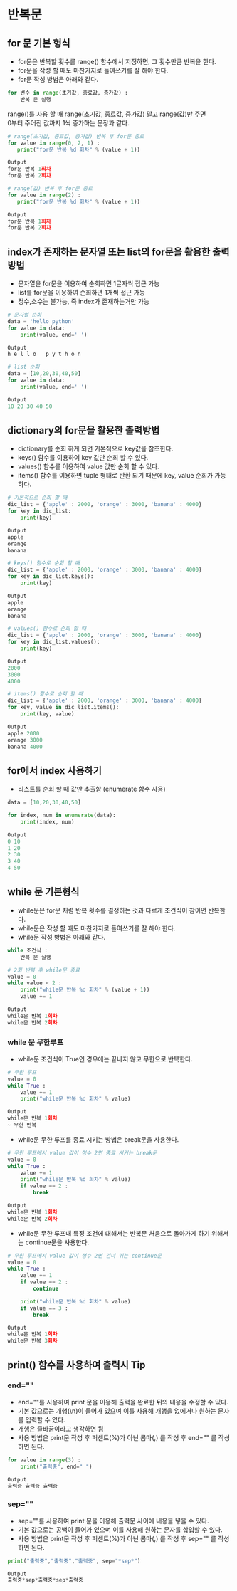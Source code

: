 # 반복문

## for 문 기본 형식  
- for문은 반복할 횟수를 range() 함수에서 지정하면, 그 횟수만큼 반복을 한다.  
- for문을 작성 할 때도 마찬가지로 들여쓰기를 잘 해야 한다.  
- for문 작성 방법은 아래와 같다.  
```Python  
for 변수 in range(초기값, 종료값, 증가값) :  
    반복 문 실행  
```  

range()를 사용 할 때 range(초기값, 종료값, 증가값) 말고 range(값)만 주면   
0부터 주어진 값까지 1씩 증가하는 문장과 같다.  

```Python   
# range(초기값, 종료값, 증가값) 반복 후 for문 종료  
for value in range(0, 2, 1) :  
   print("for문 반복 %d 회차" % (value + 1))  

Output  
for문 반복 1회차  
for문 반복 2회차  
```  

```Python  
# range(값) 반복 후 for문 종료  
for value in range(2) :  
   print("for문 반복 %d 회차" % (value + 1))  

Output  
for문 반복 1회차  
for문 반복 2회차  
```  

## index가 존재하는 문자열 또는 list의 for문을 활용한 출력방법  
- 문자열을 for문을 이용하여 순회하면 1글자씩 접근 가능   
- list를 for문을 이용하여 순회하면 1개씩 접근 가능   
- 정수,소수는 불가능, 즉 index가 존재하는거만 가능   

```python  
# 문자열 순회
data = 'hello python'
for value in data:
    print(value, end=' ')

Output
h e l l o   p y t h o n 

# list 순회
data = [10,20,30,40,50]
for value in data:
    print(value, end=' ')

Output
10 20 30 40 50 
```  

## dictionary의 for문을 활용한 출력방법   
- dictionary를 순회 하게 되면 기본적으로 key값을 참조한다.   
- keys() 함수를 이용하여 key 값만 순회 할 수 있다.   
- values() 함수를 이용하여 value 값만 순회 할 수 있다.   
- items() 함수를 이용하면 tuple 형태로 반환 되기 때문에 key, value 순회가 가능하다.   

```python  
# 기본적으로 순회 할 때
dic_list = {'apple' : 2000, 'orange' : 3000, 'banana' : 4000}
for key in dic_list:
    print(key)

Output
apple
orange
banana

# keys() 함수로 순회 할 때
dic_list = {'apple' : 2000, 'orange' : 3000, 'banana' : 4000}
for key in dic_list.keys():
    print(key)

Output
apple
orange
banana

# values() 함수로 순회 할 때
dic_list = {'apple' : 2000, 'orange' : 3000, 'banana' : 4000}
for key in dic_list.values():
    print(key)

Output
2000
3000
4000

# items() 함수로 순회 할 때
dic_list = {'apple' : 2000, 'orange' : 3000, 'banana' : 4000}
for key, value in dic_list.items():
    print(key, value)

Output
apple 2000
orange 3000
banana 4000
```  

## for에서 index 사용하기  
- 리스트를 순회 할 때 값만 추출함 (enumerate 함수 사용)  

```python  
data = [10,20,30,40,50]

for index, num in enumerate(data):
    print(index, num)

Output
0 10
1 20
2 30
3 40
4 50
```  

## while 문 기본형식  
- while문은 for문 처럼 반복 횟수를 결정하는 것과 다르게 조건식이 참이면 반복한다.  
- while문은 작성 할 때도 마찬가지로 들여쓰기를 잘 해야 한다.  
- while문 작성 방법은 아래와 같다.  
```Python  
while 조건식 :  
    반복 문 실행  
```  

```Python   
# 2회 반복 후 while문 종료  
value = 0  
while value < 2 :  
    print("while문 반복 %d 회차" % (value + 1))  
    value += 1  

Output  
while문 반복 1회차  
while문 반복 2회차  
```  

### while 문 무한루프  
- while문 조건식이 True인 경우에는 끝나지 않고 무한으로 반복한다.  
```Python   
# 무한 루프  
value = 0  
while True :  
    value += 1  
    print("while문 반복 %d 회차" % value)  

Output  
while문 반복 1회차  
~ 무한 반복  
```  

- while문 무한 루프를 종료 시키는 방법은 break문을 사용한다.  
```Python   
# 무한 루프에서 value 값이 정수 2면 종료 시키는 break문  
value = 0  
while True :  
    value += 1  
    print("while문 반복 %d 회차" % value)  
    if value == 2 :  
        break   

Output  
while문 반복 1회차  
while문 반복 2회차  
```  

- while문 무한 루프내 특정 조건에 대해서는 반복문 처음으로 돌아가게 하기 위해서는 continue문을 사용한다.  
```Python  
# 무한 루프에서 value 값이 정수 2면 건너 뛰는 continue문  
value = 0  
while True :  
    value += 1  
    if value == 2 :  
        continue   

    print("while문 반복 %d 회차" % value)  
    if value == 3 :  
        break   

Output  
while문 반복 1회차  
while문 반복 3회차  
```  

## print() 함수를 사용하여 출력시 Tip   

### end=""    
- end=""를 사용하여 print 문을 이용해 출력을 완료한 뒤의 내용을 수정할 수 있다.  
- 기본 값으로는 개행(\n)이 들어가 있으며 이를 사용해 개행을 없에거나 원하는 문자를 입력할 수 있다.   
- 개행은 줄바꿈이라고 생각하면 됨  
- 사용 방법은 print문 작성 후 퍼센트(%)가 아닌 콤마(,) 를 작성 후 end="" 를 작성하면 된다.   
  
```Python    
for value in range(3) :    
    print("출력중", end=" ")    

Output  
출력중 출력중 출력중   
```    

### sep=""   
- sep=""를 사용하여 print 문을 이용해 출력문 사이에 내용을 넣을 수 있다.  
- 기본 값으로는 공백이 들어가 있으며 이를 사용해 원하는 문자를 삽입할 수 있다.  
- 사용 방법은 print문 작성 후 퍼센트(%)가 아닌 콤마(,) 를 작성 후 sep="" 를 작성하면 된다.  
  
```Python    
print("출력중","출력중","출력중", sep="*sep*")   

Output  
출력중*sep*출력중*sep*출력중  
```  